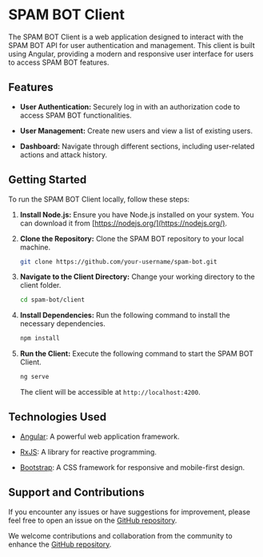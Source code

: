 # SPAM BOT Client

The SPAM BOT Client is a web application designed to interact with the SPAM BOT API for user authentication and management. This client is built using Angular, providing a modern and responsive user interface for users to access SPAM BOT features.

## Features

- **User Authentication:** Securely log in with an authorization code to access SPAM BOT functionalities.

- **User Management:** Create new users and view a list of existing users.

- **Dashboard:** Navigate through different sections, including user-related actions and attack history.

## Getting Started

To run the SPAM BOT Client locally, follow these steps:

1. **Install Node.js:** Ensure you have Node.js installed on your system. You can download it from [https://nodejs.org/](https://nodejs.org/).

2. **Clone the Repository:** Clone the SPAM BOT repository to your local machine.

    ```bash
    git clone https://github.com/your-username/spam-bot.git
    ```

3. **Navigate to the Client Directory:** Change your working directory to the client folder.

    ```bash
    cd spam-bot/client
    ```

4. **Install Dependencies:** Run the following command to install the necessary dependencies.

    ```bash
    npm install
    ```

5. **Run the Client:** Execute the following command to start the SPAM BOT Client.

    ```bash
    ng serve
    ```

   The client will be accessible at `http://localhost:4200`.

## Technologies Used

- [Angular](https://angular.io/): A powerful web application framework.

- [RxJS](https://rxjs.dev/): A library for reactive programming.

- [Bootstrap](https://getbootstrap.com/): A CSS framework for responsive and mobile-first design.

## Support and Contributions

If you encounter any issues or have suggestions for improvement, please feel free to open an issue on the [GitHub repository](https://github.com/vns0/golang-http-spam/issues).

We welcome contributions and collaboration from the community to enhance the [GitHub repository](https://github.com/vns0/golang-http-spam/pulls).
